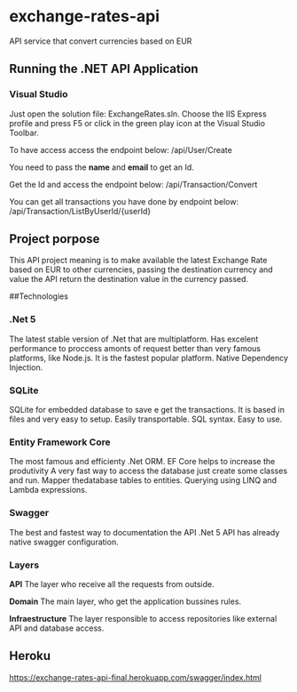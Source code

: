 # exchange-rates-api
API service that convert currencies based on EUR

## Running the .NET API Application

### Visual Studio

Just open the solution file: ExchangeRates.sln.
Choose the IIS Express profile and press F5 or click in the green play icon at the Visual Studio Toolbar.

To have access access the endpoint below: 
/api/User/Create

You need to pass the **name** and **email** to get an Id.

Get the Id and access the endpoint below:
/api/Transaction/Convert

You can get all transactions you have done by endpoint below:
/api/Transaction/ListByUserId/{userId}

## Project porpose

This API project meaning is to make available the latest Exchange Rate based on EUR to other currencies, passing the destination currency and value the API return the destination value in the currency passed.

##Technologies

### .Net 5
The latest stable version of .Net that are multiplatform. 
Has excelent performance to proccess amonts of request better than very famous platforms, like Node.js.
It is the fastest popular platform.
Native Dependency Injection.

### SQLite
SQLite for embedded database to save e get the transactions.
It is based in files and very easy to setup.
Easily transportable.
SQL syntax.
Easy to use. 

### Entity Framework Core
The most famous and efficienty .Net ORM. 
EF Core helps to increase the produtivity
A very fast way to access the database just create some classes and run.
Mapper thedatabase tables to entities.
Querying using LINQ and Lambda expressions.

### Swagger
The best and fastest way to documentation the API
.Net 5 API has already native swagger configuration.

### Layers

**API**
The layer who receive all the requests from outside.

**Domain**
The main layer, who get the application bussines rules.

**Infraestructure**
The layer responsible to access repositories like external API and database access.

## Heroku
https://exchange-rates-api-final.herokuapp.com/swagger/index.html